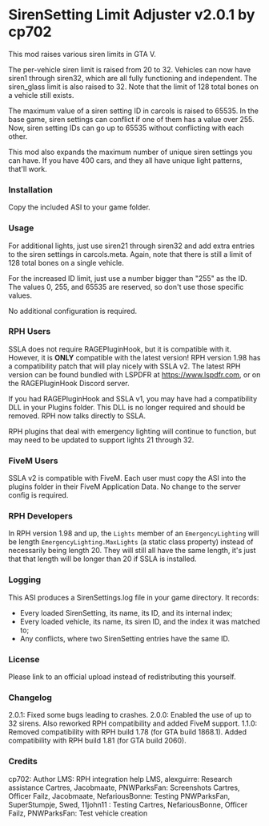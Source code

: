SirenSetting Limit Adjuster v2.0.1
by cp702
==================================

This mod raises various siren limits in GTA V.

The per-vehicle siren limit is raised from 20 to 32. Vehicles can now have
siren1 through siren32, which are all fully functioning and independent. The
siren_glass limit is also raised to 32. Note that the limit of 128 total bones
on a vehicle still exists.

The maximum value of a siren setting ID in carcols is raised to 65535. In the
base game, siren settings can conflict if one of them has a value over 255.
Now, siren setting IDs can go up to 65535 without conflicting with each other.

This mod also expands the maximum number of unique siren settings you can have.
If you have 400 cars, and they all have unique light patterns, that'll work. 

### Installation ###

Copy the included ASI to your game folder.

### Usage ###

For additional lights, just use siren21 through siren32 and add extra entries
to the siren settings in carcols.meta. Again, note that there is still a limit
of 128 total bones on a single vehicle.

For the increased ID limit, just use a number bigger than "255" as the ID.
The values 0, 255, and 65535 are reserved, so don't use those specific values.

No additional configuration is required.

### RPH Users ###

SSLA does not require RAGEPluginHook, but it is compatible with it. However,
it is **ONLY** compatible with the latest version! RPH version 1.98 has a
compatibility patch that will play nicely with SSLA v2. The latest RPH version
can be found bundled with LSPDFR at https://www.lspdfr.com, or on the
RAGEPluginHook Discord server.

If you had RAGEPluginHook and SSLA v1, you may have had a compatibility DLL in
your Plugins folder. This DLL is no longer required and should be removed. RPH
now talks directly to SSLA.

RPH plugins that deal with emergency lighting will continue to function, but
may need to be updated to support lights 21 through 32.

### FiveM Users ###

SSLA v2 is compatible with FiveM. Each user must copy the ASI into the plugins
folder in their FiveM Application Data. No change to the server config is
required.

### RPH Developers ###

In RPH version 1.98 and up, the `Lights` member of an `EmergencyLighting` will
be length `EmergencyLighting.MaxLights` (a static class property) instead of
necessarily being length 20. They will still all have the same length, it's
just that that length will be longer than 20 if SSLA is installed.

### Logging ###

This ASI produces a SirenSettings.log file in your game directory. It records:
* Every loaded SirenSetting, its name, its ID, and its internal index;
* Every loaded vehicle, its name, its siren ID, and the index it was matched to;
* Any conflicts, where two SirenSetting entries have the same ID.

### License ###

Please link to an official upload instead of redistributing this yourself.

### Changelog ###
2.0.1: Fixed some bugs leading to crashes. 
2.0.0: Enabled the use of up to 32 sirens. Also reworked RPH compatibility and
       added FiveM support.
1.1.0: Removed compatibility with RPH build 1.78 (for GTA build 1868.1). Added
       compatibility with RPH build 1.81 (for GTA build 2060).

### Credits ###

cp702: Author
LMS: RPH integration help
LMS, alexguirre: Research assistance
Cartres, Jacobmaate, PNWParksFan: Screenshots
Cartres, Officer Failz, Jacobmaate, NefariousBonne: Testing
PNWParksFan, SuperStumpje, Swed, 11john11         : Testing
Cartres, NefariousBonne, Officer Failz, PNWParksFan: Test vehicle creation